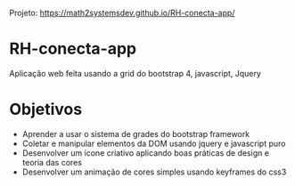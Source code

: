 Projeto: https://math2systemsdev.github.io/RH-conecta-app/

# RH-conecta-app
Aplicação web feita usando a grid do bootstrap 4, javascript, Jquery

# Objetivos
- Aprender a usar o sistema de grades do bootstrap framework
- Coletar e manipular elementos da DOM usando jquery e javascript puro
- Desenvolver um ícone criativo aplicando boas práticas de design e teoria das cores
- Desenvolver um animação de cores simples usando keyframes do css3 
